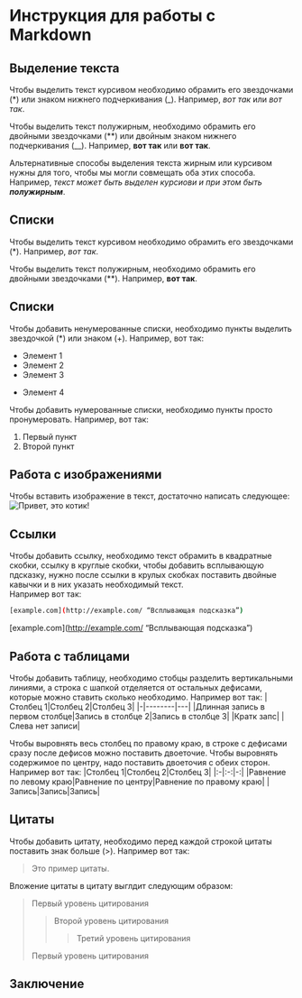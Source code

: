 # Инструкция для работы с Markdown

## Выделение текста

Чтобы выделить текст курсивом необходимо обрамить его звездочками (*) или знаком нижнего подчеркивания (_). Например, *вот так* или _вот так_.

Чтобы выделить текст полужирным, необходимо обрамить его двойными звездочками (**) или двойным знаком нижнего подчеркивания (__). Например, **вот так** или __вот так__.

Альтернативные способы выделения текста жирным или курсивом нужны для того, чтобы мы могли совмещать оба этих способа. Например, _текст может быть выделен курсиови и при этом быть **полужирным**_. 

## Списки

Чтобы выделить текст курсивом необходимо обрамить его звездочками (*). Например, *вот так*.

Чтобы выделить текст полужирным, необходимо обрамить его двойными звездочками (**). Например, **вот так**.

## Списки

Чтобы добавить ненумерованные списки, необходимо пункты выделить звездочкой (*) или знаком (+).
Например, вот так:
* Элемент 1
* Элемент 2
* Элемент 3
+ Элемент 4

Чтобы добавить нумерованные списки, необходимо пункты просто пронумеровать.
Например, вот так:
1. Первый пункт
2. Второй пункт

## Работа с изображениями

Чтобы вставить изображение в текст, достаточно написать следующее:
![Привет, это котик!](Cat.jpg)

## Ссылки

Чтобы добавить ссылку, необходимо текст обрамить в квадратные скобки, ссылку в круглые скобки, чтобы добавить всплывающую пдсказку, нужно после ссылки в крулых скобках поставить двойные кавычки и в них указать необходимый текст.  
Например вот так:
```sh
[example.com](http://example.com/ “Всплывающая подсказка”)
```
[example.com](http://example.com/ “Всплывающая подсказка”)

## Работа с таблицами

Чтобы добавить таблицу, необходимо стобцы разделить вертикальными линиями, а строка с шапкой отделяется от остальных дефисами, которые можно ставить сколько необходимо.
Например вот так:
|Столбец 1|Столбец 2|Столбец 3|
|-|--------|---|
|Длинная запись в первом столбце|Запись в столбце 2|Запись в столбце 3|
|Кратк запс| |Слева нет записи|

Чтобы выровнять весь столбец по правому краю, в строке с дефисами сразу после дефисов можно поставить двоеточие. Чтобы выровнять содержимое по центру, надо поставить двоеточия с обеих сторон.
Например вот так:
|Столбец 1|Столбец 2|Столбец 3|
|:-|:-:|-:|
|Равнение по левому краю|Равнение по центру|Равнение по правому краю|
|Запись|Запись|Запись|

## Цитаты

Чтобы добавить цитату, необходимо перед каждой строкой цитаты поставить знак больше (>).
Например вот так:
> Это пример цитаты.

Вложение цитаты в цитату выглдит следующим образом:
> Первый уровень цитирования 
>> Второй уровень цитирования
>>> Третий уровень цитирования
>
> Первый уровень цитирования

## Заключение